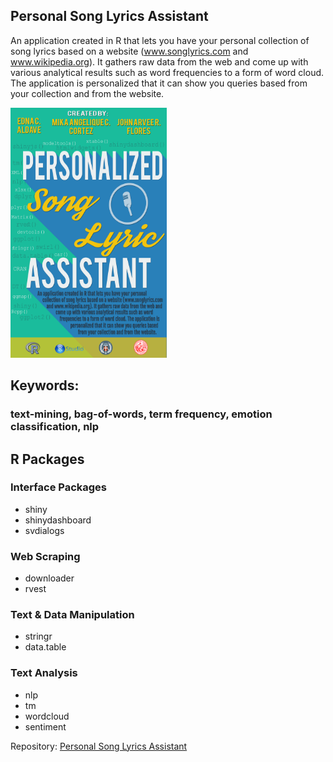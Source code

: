 ## Personal Song Lyrics Assistant

An application created in R that lets you have your personal collection of song lyrics based on a website (www.songlyrics.com and www.wikipedia.org). It gathers raw data from the web and come up with various analytical results such as word frequencies to a form of word cloud. The application is personalized that it can show you queries based from your collection and from the website.

<img src="./PSLA.png" alt="" width="250" height="400">

## Keywords: 
### text-mining, bag-of-words, term frequency, emotion classification, nlp

## R Packages
### Interface Packages
- shiny
- shinydashboard
- svdialogs

### Web Scraping 
- downloader
- rvest

### Text & Data Manipulation
- stringr
- data.table

### Text Analysis
- nlp
- tm
- wordcloud
- sentiment

Repository: [Personal Song Lyrics Assistant](https://github.com/arveeflores/Data-Analytics/tree/main/R%20Projects/Personal%20Song%20Lyrics%20Assistant)